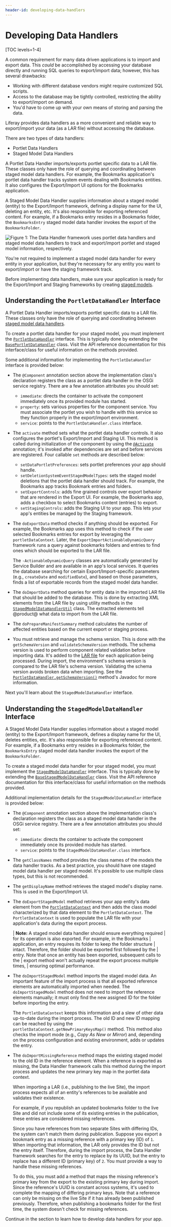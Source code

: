 ```yaml
---
header-id: developing-data-handlers
---
```


# Developing Data Handlers

[TOC levels=1-4]

A common requirement for many data driven applications is to import and export
data. This *could* be accomplished by accessing your database directly and
running SQL queries to export/import data; however, this has several drawbacks:

- Working with different database vendors might require customized SQL scripts.
- Access to the database may be tightly controlled, restricting the ability to
  export/import on demand.
- You'd have to come up with your own means of storing and parsing the data. 

Liferay provides data handlers as a more convenient and reliable way to
export/import your data (as a LAR file) without accessing the database.

There are two types of data handlers:

- Portlet Data Handlers
- Staged Model Data Handlers

A Portlet Data Handler imports/exports portlet specific data to a LAR file.
These classes only have the role of querying and coordinating between staged
model data handlers. For example, the Bookmarks application's portlet data
handler tracks system events dealing with Bookmarks entities. It also configures
the Export/Import UI options for the Bookmarks application.

A Staged Model Data Handler supplies information about a staged model (entity)
to the Export/Import framework, defining a display name for the UI, deleting an
entity, etc. It's also responsible for exporting referenced content. For
example, if a Bookmarks entry resides in a Bookmarks folder, the
`BookmarksEntry` staged model data handler invokes the export of the
`BookmarksFolder`.

![Figure 1: The Data Handler framework uses portlet data handlers and staged model data handlers to track and export/import portlet and staged model information, respectively.](../../../../images/data-handler-diagram.png)

You're not required to implement a staged model data handler for every entity in
your application, but they're necessary for any entity you want to export/import
or have the staging framework track.

Before implementing data handlers, make sure your application is ready for the
Export/Import and Staging frameworks by creating
[staged models](/developer/frameworks/-/knowledge_base/7-2/staged-models).

## Understanding the `PortletDataHandler` Interface

A Portlet Data Handler imports/exports portlet specific data to a LAR file.
These classes only have the role of querying and coordinating between
[staged model data handlers](/developer/frameworks/-/knowledge_base/7-2/developing-staged-model-data-handlers).

To create a portlet data handler for your staged model, you must implement the
[`PortletDataHandler`](@platform-ref@/7.2-latest/javadocs/portal-kernel/com/liferay/exportimport/kernel/lar/PortletDataHandler.html)
interface. This is typically done by extending the
[`BasePortletDataHandler`](@platform-ref@/7.2-latest/javadocs/portal-kernel/com/liferay/exportimport/kernel/lar/BasePortletDataHandler.html)
class. Visit the API reference documentation for this interface/class for useful
information on the methods provided.

Some additional information for implementing the `PortletDataHandler` 
interface is provided below:

- The `@Component` annotation section above the implementation class's
  declaration registers the class as a portlet data handler in the OSGi service
  registry. There are a few annotation attributes you should set:

    - `immediate`: directs the container to activate the component immediately
      once its provided module has started.
    - `property`: sets various properties for the component service. You must
      associate the portlet you wish to handle with this service so they
      function properly in the export/import environment.
    - `service`: points to the `PortletDataHandler.class` interface.

- The `activate` method sets what the portlet data handler controls. It also
  configures the portlet's Export/Import and Staging UI. This method is called
  during initialization of the component by using the
  [`@Activate`](https://osgi.org/javadoc/r6/residential/org/osgi/service/component/annotations/Activate.html)
  annotation; it's invoked after dependencies are set and before services are
  registered. Four callable `set` methods are described below:

    - `setDataPortletPreferences`: sets portlet preferences your app should
      handle.
    - `setDeletionSystemEventStagedModelTypes`: sets the staged model deletions
      that the portlet data handler should track. For example, the Bookmarks app
      tracks Bookmark entries and folders.
    - `setExportControls`: adds fine grained controls over export behavior that
      are rendered in the Export UI. For example, the Bookmarks app, adds a
      checkbox to select Bookmarks content (entries) to export.
    - `setStagingControls`: adds the Staging UI to your app. This lets your
      app's entities be managed by the Staging framework.
    <!--
    - `setImportControls`: adds fine grained controls over import behavior that
      are rendered in the Import UI. For the Bookmarks application, a checkbox
      is added to select Bookmarks content (entries) to import.-->

- The `doExportData` method checks if anything should be exported. For example,
  the Bookmarks app uses this method to check if the user selected Bookmarks
  entries for export by leveraging the `portletDataContext`. Later, the
  `ExportImportActionableDynamicQuery` framework runs a query against
  bookmarks folders and entries to find ones which should be exported to the
  LAR file.

  The `-ActionableDynamicQuery` classes are automatically generated by Service
  Builder and are available in an app's local services. It queries the database
  searching for certain Export/Import-specific parameters (e.g., `createDate`
  and `modifiedDate`), and based on those parameters, finds a list of exportable
  records from the staged model data handler.

- The `doImportData` method queries for entity data in the imported LAR file
  that should be added to the database. This is done by extracting XML elements
  from the LAR file by using utility methods in the
  [`StagedModelDataHandlerUtil`](@platform-ref@/7.2-latest/javadocs/portal-kernel/com/liferay/exportimport/kernel/lar/StagedModelDataHandlerUtil.html)
  class. The extracted elements tell @product@ what data to import from the LAR
  file.

- The `doPrepareManifestSummary` method calculates the number of affected
  entities based on the current export or staging process.

- You must retrieve and manage the schema version. This is done with the
  `getSchemaVersion` and `validateSchemaVersion` methods. The schema version is
  used to perform component related validation before importing data. It's added
  to the
  [LAR file](/developer/reference/-/knowledge_base/7-2/liferay-archive-file) for
  each application being processed. During import, the environment's schema
  version is compared to the LAR file's schema version. Validating the schema
  version avoids broken data when importing. See the
  [`PortletDataHandler.getSchemaVersion()`](@platform-ref@/7.2-latest/javadocs/portal-kernel/com/liferay/exportimport/kernel/lar/PortletDataHandler.html#getSchemaVersion--)
  method's Javadoc for more information.

Next you'll learn about the `StagedModelDataHandler` interface.

## Understanding the `StagedModelDataHandler` Interface

A Staged Model Data Handler supplies information about a staged model (entity)
to the Export/Import framework, defines a display name for the UI, deletes
entities, etc. It's also responsible for exporting referenced content. For
example, if a Bookmarks entry resides in a Bookmarks folder, the
`BookmarksEntry` staged model data handler invokes the export of the
`BookmarksFolder`.

To create a staged model data handler for your staged model, you must implement the
[`StagedModelDataHandler`](@platform-ref@/7.2-latest/javadocs/portal-kernel/com/liferay/exportimport/kernel/lar/StagedModelDataHandler.html)
interface. This is typically done by extending the
[`BaseStagedModelDataHandler`](@platform-ref@/7.2-latest/javadocs/portal-kernel/com/liferay/exportimport/kernel/lar/BaseStagedModelDataHandler.html)
class. Visit the API reference documentation for this interface/class for useful
information on the methods provided.

Additional implementation details for the `StagedModelDataHandler`  interface is
provided below:

- The `@Component` annotation section above the implementation class's
  declaration registers the class as a staged model data handler in the OSGi
  service registry. There are a few annotation attributes you should set:

    - `immediate`: directs the container to activate the component immediately
      once its provided module has started.
    - `service`: points to the `StagedModelDataHandler.class` interface.

- The `getClassNames` method provides the class names of the models the data
  handler tracks. As a best practice, you should have one staged model data
  handler per staged model. It's possible to use multiple class types, but this
  is not recommended.

- The `getDisplayName` method retrieves the staged model's display name. This is
  used in the Export/Import UI.

- The `doExportStagedModel` method retrieves your app entity's data element
  from the
  [`PortletDataContext`](@platform-ref@/7.2-latest/javadocs/portal-kernel/com/liferay/exportimport/kernel/lar/PortletDataContext.html)
  and then adds the class model characterized by that data element to the
  `PortletDataContext`. The `PortletDataContext` is used to populate the LAR
  file with your application's data during the export process.

    | **Note:** A staged model data handler should ensure everything required
    | for its operation is also exported. For example, in the Bookmarks
    | application, an entry requires its folder to keep the folder structure
    | intact. Therefore, the folder should be exported first followed by the
    | entry. Note that once an entity has been exported, subsequent calls to the
    | export method won't actually repeat the export process multiple times,
    | ensuring optimal performance.

- The `doImportStagedModel` method imports the staged model data. An important
  feature of the import process is that all exported reference elements are
  automatically imported when needed. The `doImportStagedModel` method does not
  need to import the reference elements manually; it must only find the new
  assigned ID for the folder before importing the entry.

    The `PortletDataContext` keeps this information and a slew of other data
    up-to-date during the import process. The old ID and new ID mapping can be
    reached by using the `portletDataContext.getNewPrimaryKeysMap()` method.
    This method also checks the import mode (e.g., *Copy As New* or *Mirror*)
    and, depending on the process configuration and existing environment, adds
    or updates the entry.

- The `doImportMissingReference` method maps the existing staged model to the
  old ID in the reference element. When a reference is exported as missing, the
  Data Handler framework calls this method during the import process and updates
  the new primary key map in the portlet data context.

    When importing a LAR (i.e., publishing to the live Site), the import process
    expects all of an entity's references to be available and validates their
    existence.

    For example, if you republish an updated bookmarks folder to the live Site
    and did not include some of its existing entries in the publication, these
    entries are considered missing references.

    Since you have references from two separate Sites with differing IDs, the
    system can't match them during publication. Suppose you export a bookmark
    entry as a missing reference with a primary key (ID) of `1`. When importing
    that information, the LAR only provides the ID but not the entry itself.
    Therefore, during the import process, the Data Handler framework searches
    for the entry to replace by its UUID, but the entry to replace has a
    different ID (primary key) of `2`. You must provide a way to handle these
    missing references.

    To do this, you must add a method that maps the missing reference's primary
    key from the export to the existing primary key during import. Since the
    reference's UUID is constant across systems, it's used to complete the
    mapping of differing primary keys. Note that a reference can only be missing
    on the live Site if it has already been published previously. Therefore,
    when publishing a bookmarks folder for the first time, the system doesn't
    check for missing references.

Continue in the section to learn how to develop data handlers for your app.
